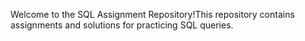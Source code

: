 Welcome to the SQL Assignment Repository!This repository contains assignments and solutions for practicing SQL queries.
